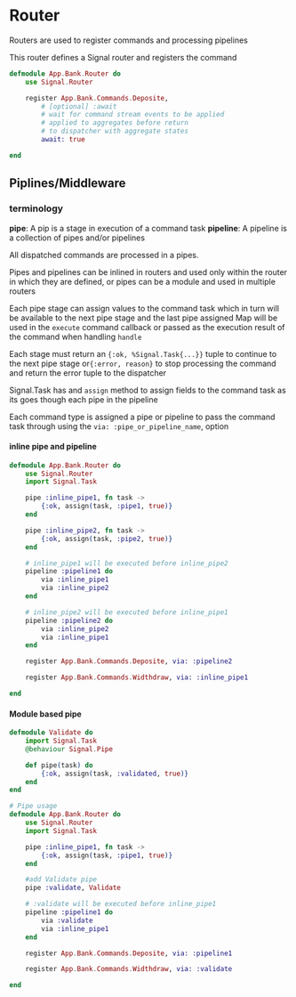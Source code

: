 # Router

Routers are used to register commands and processing pipelines

This router defines a Signal router and registers the command

```elixir
defmodule App.Bank.Router do
    use Signal.Router

    register App.Bank.Commands.Deposite, 
        # [optional] :await 
        # wait for command stream events to be applied
        # applied to aggregates before return 
        # to dispatcher with aggregate states
        await: true

end
```


## Piplines/Middleware

### terminology
**pipe**: A pip is a stage in execution of a command task
**pipeline**: A pipeline is a collection of pipes and/or pipelines


All dispatched commands are processed in a pipes.

Pipes and pipelines can be inlined in routers and used only within the router
in which they are defined, or pipes can be a module and used in 
multiple routers

Each pipe stage can assign values to the command task which in turn will be
available to the next pipe stage and the last pipe assigned
Map will be used in the `execute` command callback or passed 
as the execution result of the command when handling `handle`

Each stage must return an `{:ok, %Signal.Task{...}}` tuple to continue
to the next pipe stage or`{:error, reason}` to stop processing the 
command and return the error tuple to the dispatcher

Signal.Task has and `assign` method to assign fields to the command
task as its goes though each pipe in the pipeline

Each command type is assigned a pipe or pipeline to pass the command task
through using the `via: :pipe_or_pipeline_name`, option

#### inline pipe and pipeline

```elixir
defmodule App.Bank.Router do
    use Signal.Router
    import Signal.Task

    pipe :inline_pipe1, fn task -> 
        {:ok, assign(task, :pipe1, true)}
    end 

    pipe :inline_pipe2, fn task -> 
        {:ok, assign(task, :pipe2, true)}
    end 

    # inline_pipe1 will be executed before inline_pipe2
    pipeline :pipeline1 do
        via :inline_pipe1
        via :inline_pipe2
    end

    # inline_pipe2 will be executed before inline_pipe1
    pipeline :pipeline2 do
        via :inline_pipe2
        via :inline_pipe1
    end

    register App.Bank.Commands.Deposite, via: :pipeline2

    register App.Bank.Commands.Widthdraw, via: :inline_pipe1

end
```

#### Module based pipe

```elixir
defmodule Validate do
    import Signal.Task
    @behaviour Signal.Pipe

    def pipe(task) do
        {:ok, assign(task, :validated, true)}
    end
end

# Pipe usage
defmodule App.Bank.Router do
    use Signal.Router
    import Signal.Task

    pipe :inline_pipe1, fn task -> 
        {:ok, assign(task, :pipe1, true)}
    end 

    #add Validate pipe
    pipe :validate, Validate

    # :validate will be executed before inline_pipe1
    pipeline :pipeline1 do
        via :validate
        via :inline_pipe1
    end

    register App.Bank.Commands.Deposite, via: :pipeline1

    register App.Bank.Commands.Widthdraw, via: :validate

end
```
